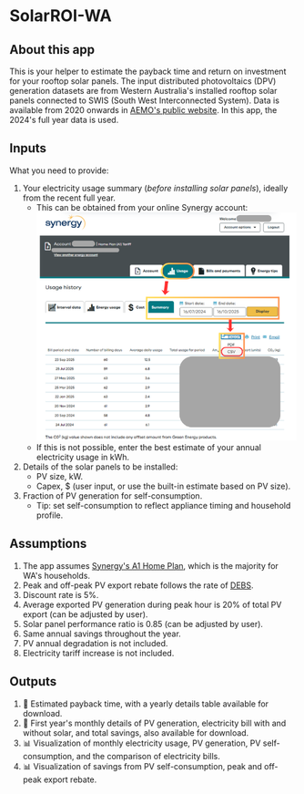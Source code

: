 # SolarROI-WA

## About this app

This is your helper to estimate the payback time and return on investment for your rooftop solar panels. 
The input distributed photovoltaics (DPV) generation datasets are from Western Australia's installed rooftop solar panels connected to SWIS (South West Interconnected System). Data is available from 2020 onwards in [AEMO's public website](https://www.aemo.com.au/energy-systems/electricity/wholesale-electricity-market-wem/data-wem/market-data-wa). In this app, the 2024's full year data is used. 

## Inputs

What you need to provide:
1. Your electricity usage summary (*before installing solar panels*), ideally from the recent full year.
   * This can be obtained from your online Synergy account: ![Synergy account summary image](Synergy_Account_Summary.png)
   * If this is not possible, enter the best estimate of your annual electricity usage in kWh.
3. Details of the solar panels to be installed:
   * PV size, kW.
   * Capex, $ (user input, or use the built-in estimate based on PV size).
4. Fraction of PV generation for self-consumption.
   * Tip: set self-consumption to reflect appliance timing and household profile. 

## Assumptions

1. The app assumes [Synergy's A1 Home Plan](https://www.synergy.net.au/Your-home/Energy-plans/Home-Plan-A1), which is the majority for WA's households.
2. Peak and off-peak PV export rebate follows the rate of [DEBS](https://www.synergy.net.au/Your-home/Manage-account/Solar-connections-and-upgrades/Distributed-Energy-Buyback-Scheme). 
3. Discount rate is 5%.
4. Average exported PV generation during peak hour is 20% of total PV export (can be adjusted by user).
5. Solar panel performance ratio is 0.85 (can be adjusted by user).
6. Same annual savings throughout the year.
7. PV annual degradation is not included.
8. Electricity tariff increase is not included.

## Outputs
1. :date: Estimated payback time, with a yearly details table available for download.
2. :date: First year's monthly details of PV generation, electricity bill with and without solar, and total savings, also available for download.
3. :bar_chart: Visualization of monthly electricity usage, PV generation, PV self-consumption, and the comparison of electricity bills.
4. :bar_chart: Visualization of savings from PV self-consumption, peak and off-peak export rebate. 

